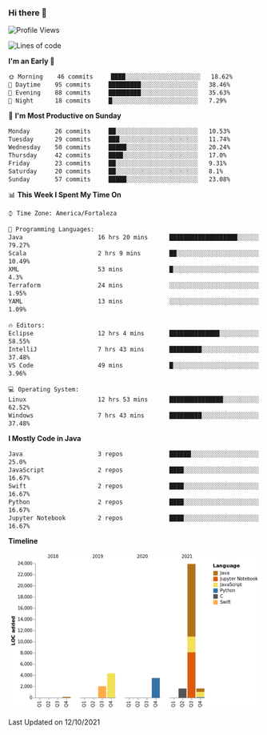 ### Hi there 👋

<!--
**samuelpsouza/samuelpsouza** is a ✨ _special_ ✨ repository because its `README.md` (this file) appears on your GitHub profile.

Here are some ideas to get you started:

- 🔭 I’m currently working on ...
- 🌱 I’m currently learning ...
- 👯 I’m looking to collaborate on ...
- 🤔 I’m looking for help with ...
- 💬 Ask me about ...
- 📫 How to reach me: ...
- 😄 Pronouns: ...
- ⚡ Fun fact: ...
-->

<!--START_SECTION:waka-->
![Profile Views](http://img.shields.io/badge/Profile%20Views-0-blue)

![Lines of code](https://img.shields.io/badge/From%20Hello%20World%20I%27ve%20Written-37220%20lines%20of%20code-blue)

**I'm an Early 🐤** 

```text
🌞 Morning    46 commits     ████░░░░░░░░░░░░░░░░░░░░░   18.62% 
🌆 Daytime    95 commits     █████████░░░░░░░░░░░░░░░░   38.46% 
🌃 Evening    88 commits     █████████░░░░░░░░░░░░░░░░   35.63% 
🌙 Night      18 commits     █░░░░░░░░░░░░░░░░░░░░░░░░   7.29%

```
📅 **I'm Most Productive on Sunday** 

```text
Monday       26 commits     ██░░░░░░░░░░░░░░░░░░░░░░░   10.53% 
Tuesday      29 commits     ███░░░░░░░░░░░░░░░░░░░░░░   11.74% 
Wednesday    50 commits     █████░░░░░░░░░░░░░░░░░░░░   20.24% 
Thursday     42 commits     ████░░░░░░░░░░░░░░░░░░░░░   17.0% 
Friday       23 commits     ██░░░░░░░░░░░░░░░░░░░░░░░   9.31% 
Saturday     20 commits     ██░░░░░░░░░░░░░░░░░░░░░░░   8.1% 
Sunday       57 commits     █████░░░░░░░░░░░░░░░░░░░░   23.08%

```


📊 **This Week I Spent My Time On** 

```text
⌚︎ Time Zone: America/Fortaleza

💬 Programming Languages: 
Java                     16 hrs 20 mins      ███████████████████░░░░░░   79.27% 
Scala                    2 hrs 9 mins        ██░░░░░░░░░░░░░░░░░░░░░░░   10.49% 
XML                      53 mins             █░░░░░░░░░░░░░░░░░░░░░░░░   4.3% 
Terraform                24 mins             ░░░░░░░░░░░░░░░░░░░░░░░░░   1.95% 
YAML                     13 mins             ░░░░░░░░░░░░░░░░░░░░░░░░░   1.09%

🔥 Editors: 
Eclipse                  12 hrs 4 mins       ██████████████░░░░░░░░░░░   58.55% 
IntelliJ                 7 hrs 43 mins       █████████░░░░░░░░░░░░░░░░   37.48% 
VS Code                  49 mins             █░░░░░░░░░░░░░░░░░░░░░░░░   3.96%

💻 Operating System: 
Linux                    12 hrs 53 mins      ███████████████░░░░░░░░░░   62.52% 
Windows                  7 hrs 43 mins       █████████░░░░░░░░░░░░░░░░   37.48%

```

**I Mostly Code in Java** 

```text
Java                     3 repos             ██████░░░░░░░░░░░░░░░░░░░   25.0% 
JavaScript               2 repos             ████░░░░░░░░░░░░░░░░░░░░░   16.67% 
Swift                    2 repos             ████░░░░░░░░░░░░░░░░░░░░░   16.67% 
Python                   2 repos             ████░░░░░░░░░░░░░░░░░░░░░   16.67% 
Jupyter Notebook         2 repos             ████░░░░░░░░░░░░░░░░░░░░░   16.67%

```


**Timeline**

![Chart not found](https://raw.githubusercontent.com/samuelpsouza/samuelpsouza/main/charts/bar_graph.png) 


 Last Updated on 12/10/2021
<!--END_SECTION:waka-->